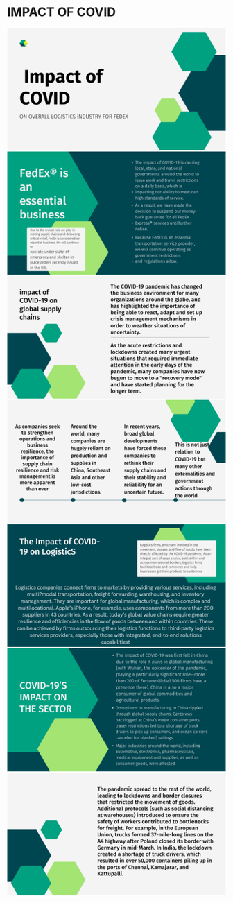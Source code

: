 # IMPACT OF COVID
<img src="https://github.com/NaveenMalave/Presentations/blob/main/IMPACT_OF_%20COVID/Screenshot%20(345).png" alt="">
<img src="https://github.com/NaveenMalave/Presentations/blob/main/IMPACT_OF_%20COVID/Screenshot%20(346).png" alt="">
<img src="https://github.com/NaveenMalave/Presentations/blob/main/IMPACT_OF_%20COVID/Screenshot%20(347).png" alt="">
<img src="https://github.com/NaveenMalave/Presentations/blob/main/IMPACT_OF_%20COVID/Screenshot%20(348).png" alt="">
<img src="https://github.com/NaveenMalave/Presentations/blob/main/IMPACT_OF_%20COVID/Screenshot%20(349).png" alt="">
<img src="https://github.com/NaveenMalave/Presentations/blob/main/IMPACT_OF_%20COVID/Screenshot%20(350).png" alt="">
<img src="https://github.com/NaveenMalave/Presentations/blob/main/IMPACT_OF_%20COVID/Screenshot%20(351).png" alt="">
